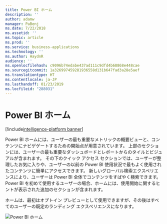 ```yaml
---
title: Power BI ホーム
description: ''
author: adamw
manager: PaBenj
ms.date: 7/22/2018
ms.assetid: ''
ms.topic: article
ms.prod: ''
ms.service: business-applications
ms.technology: ''
ms.author: HaydnR
audience: ''
ms.openlocfilehash: c9096b74edabe437ad111c9dfd4b68868e448cae
ms.sourcegitcommit: 1a326997459281936558d131b647fad3a28e5aef
ms.translationtype: HT
ms.contentlocale: ja-JP
ms.lasthandoff: 01/23/2019
ms.locfileid: "288031"
---
```

# <a name="power-bi-home"></a>Power BI ホーム

[!include[intelligence-platform banner](../../includes/intelligence-platform.md)]



Power BI ホームには、ユーザーの最も重要なメトリックの概要ビューと、コンテンツにナビゲゲートするための開始点が用意されています。 上部のセクションには、ユーザーの最も重要なダッシュボードとレポートからのタイルとビジュアルが含まれます。 その下のクイック アクセス セクションでは、ユーザーが整理したお気に入りや、ユーザーの以前の Power BI 使用状況で最もよく使用されたコンテンツに簡単にアクセスできます。 新しいグローバル検索エクスペリエンスにより、ユーザーは Power BI 全体でコンテンツをすばやく検索できます。 Power BI を初めて使用するユーザーの場合、ホームには、使用開始に関するヒントが表示された追加のセクションが含まれます。

ホームは、最初はオプトイン プレビューとして使用できますが、その後はすべてのユーザーの既定のランディング エクスペリエンスになります。

![](media/power-bi-home.png "Power BI ホーム")

